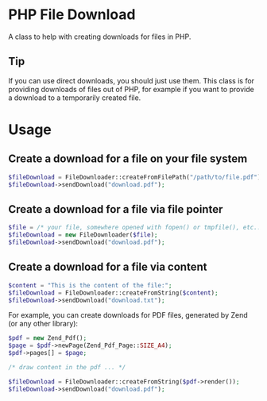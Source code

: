 # PHP File Download
A class to help with creating downloads for files in PHP.


## Tip
If you can use direct downloads, you should just use them.
This class is for providing downloads of files out of PHP, for example if you want to provide a download to a temporarily created file.


# Usage


## Create a download for a file on your file system
```php
$fileDownload = FileDownloader::createFromFilePath("/path/to/file.pdf");
$fileDownload->sendDownload("download.pdf");
```


## Create a download for a file via file pointer
```php
$file = /* your file, somewhere opened with fopen() or tmpfile(), etc.. */;
$fileDownload = new FileDownloader($file);
$fileDownload->sendDownload("download.pdf");
```


## Create a download for a file via content
```php
$content = "This is the content of the file:";
$fileDownload = FileDownloader::createFromString($content);
$fileDownload->sendDownload("download.txt");
```


For example, you can create downloads for PDF files, generated by Zend (or any other library):

```php
$pdf = new Zend_Pdf();
$page = $pdf->newPage(Zend_Pdf_Page::SIZE_A4);
$pdf->pages[] = $page;

/* draw content in the pdf ... */

$fileDownload = FileDownloader::createFromString($pdf->render());
$fileDownload->sendDownload("download.pdf");
```
